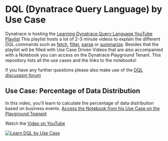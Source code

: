 # DQL (Dynatrace Query Language) by Use Case

Dynatrace is hosting the [Learning Dynatrace Query Language YouTube Playlist](https://bit.ly/learndql)
This playlist hosts a lot of 2-3 minute videos to explain the different DQL commands such as [fetch](https://www.youtube.com/watch?v=sCJbl4guvVI&list=PLqt2rd0eew1ZjWw7BkBBjYO9s2lDibECu&index=2&pp=iAQB), [filter](https://www.youtube.com/watch?v=GMJoIFkn2k8&list=PLqt2rd0eew1ZjWw7BkBBjYO9s2lDibECu&index=3&t=13s&pp=iAQB), [parse](https://www.youtube.com/watch?v=5eajJ4qnbvk&list=PLqt2rd0eew1ZjWw7BkBBjYO9s2lDibECu&index=5&pp=iAQB) or [summarize](https://www.youtube.com/watch?v=1l1K9whaFT0&list=PLqt2rd0eew1ZjWw7BkBBjYO9s2lDibECu&index=7&pp=iAQB).
Besides that the playlist will be filled with Use Case Driven Videos that are also accompanied with a Notebook you can access on the Dynatrace Playground Tenant. This repository lists all the use cases and the links to the notebooks!

If you have any further questions please also make use of the [DQL discussion forum](https://dynatr.ac/3t2KJph)

## Use Case: Percentage of Data Distribution
In this video, you'll learn to calculate the percentage of data distribution based on business events. [Access the Notebook from his Use Case on the Playground Teanant](https://dt-url.net/n903ahd)

Watch the [Video on YouTube](https://www.youtube.com/watch?v=Lgv5rxlEJ0Q)

[![Learn DQL by Use Case](https://img.youtube.com/vi/Lgv5rxlEJ0Q/0.jpg)](https://www.youtube.com/watch?v=Lgv5rxlEJ0Q)
